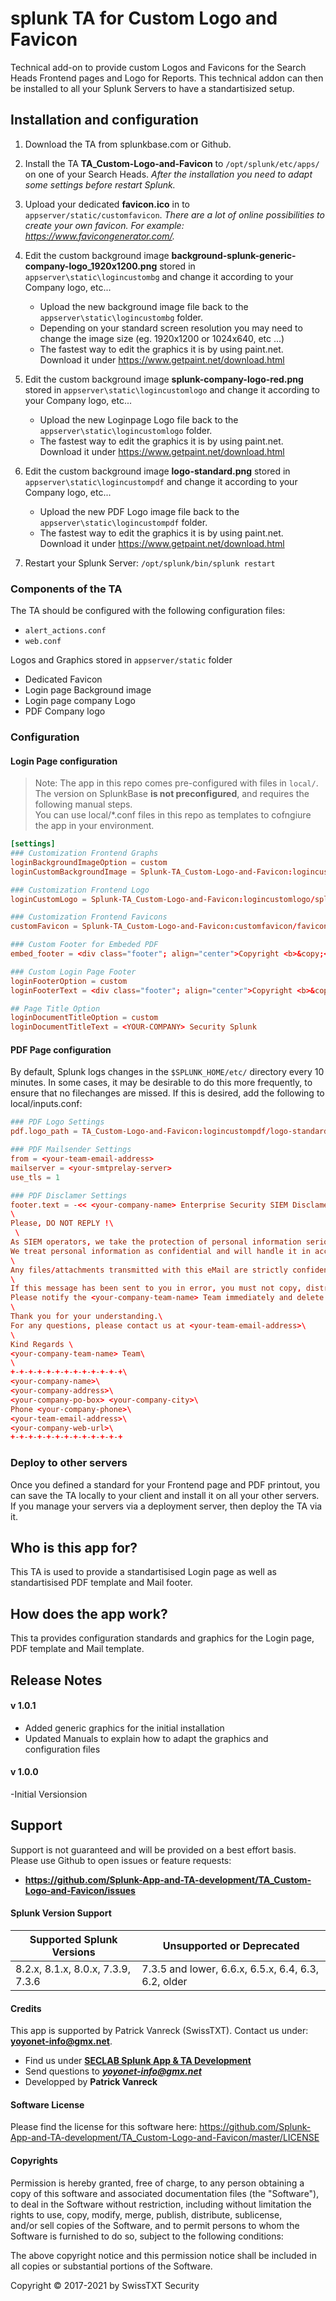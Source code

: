 # splunk TA for Custom Logo and Favicon
Technical add-on to provide custom Logos and Favicons for the Search Heads Frontend pages and Logo for Reports.
This technical addon can then be installed to all your Splunk Servers to have a standartisized setup.

## Installation and configuration
1. Download the TA from splunkbase.com or Github.

2. Install the TA **TA_Custom-Logo-and-Favicon** to `/opt/splunk/etc/apps/` on one of your Search Heads.
_After the installation you need to adapt some settings before restart Splunk._

3. Upload your dedicated **favicon.ico** in to `appserver/static/customfavicon`.
_There are a lot of online possibilities to create your own favicon. For example: https://www.favicongenerator.com/._

4. Edit the custom background image **background-splunk-generic-company-logo_1920x1200.png** stored in `appserver\static\logincustombg` and change it according to your Company logo, etc...
	- Upload the new background image file back to the `appserver\static\logincustombg` folder.
	- Depending on your standard screen resolution you may need to change the image size (eg. 1920x1200 or 1024x640, etc ...)
	- The fastest way to edit the graphics it is by using paint.net. Download it under https://www.getpaint.net/download.html
	
5. Edit the custom background image **splunk-company-logo-red.png** stored in `appserver\static\logincustomlogo` and change it according to your Company logo, etc...
	- Upload the new Loginpage Logo file back to the `appserver\static\logincustomlogo` folder.
	- The fastest way to edit the graphics it is by using paint.net. Download it under https://www.getpaint.net/download.html

6. Edit the custom background image **logo-standard.png** stored in `appserver\static\logincustompdf` and change it according to your Company logo, etc...
	- Upload the new PDF Logo image file back to the `appserver\static\logincustompdf` folder.
	- The fastest way to edit the graphics it is by using paint.net. Download it under https://www.getpaint.net/download.html

7. Restart your Splunk Server: `/opt/splunk/bin/splunk restart`

### Components of the TA
The TA should be configured with the following configuration files:
- `alert_actions.conf`
- `web.conf`

Logos and Graphics stored in `appserver/static` folder
- Dedicated Favicon
- Login page Background image
- Login page company Logo
- PDF Company logo 


### Configuration

#### Login Page configuration

> Note: The app in this repo comes pre-configured with files in `local/`. The version on SplunkBase **is not preconfigured**, and requires the following manual steps.  
You can use local/*.conf files in this repo as templates to cofngiure the app in your environment.

```conf
[settings]
### Customization Frontend Graphs
loginBackgroundImageOption = custom
loginCustomBackgroundImage = Splunk-TA_Custom-Logo-and-Favicon:logincustombg/background-splunk-generic-company-logo_1920x1200.png

### Customization Frontend Logo
loginCustomLogo = Splunk-TA_Custom-Logo-and-Favicon:logincustomlogo/splunk-company-powered-logo-red.png

### Customization Frontend Favicons
customFavicon = Splunk-TA_Custom-Logo-and-Favicon:customfavicon/favicon.ico

### Custom Footer for Embeded PDF
embed_footer = <div class="footer"; align="center">Copyright <b>&copy;</b> 2017-2021 by YOUR COMPANY - all rights reserved.<br>Find us under <a href="https://WWW-YOUR-COMPANY.COM"><img src="/static/app/TA-SRG_Custom-Logo-and-Favicon/company-logo/company-logo.png" title="https://WWW-YOUR-COMPANY.COM" width="49" height="17"/></a></div>

### Custom Login Page Footer
loginFooterOption = custom
loginFooterText = <div class="footer"; align="center">Copyright <b>&copy;</b> 2017-2021 by YOUR COMPANY - all rights reserved.<br>Find us under <a href="https://WWW-YOUR-COMPANY.COM"><img src="/static/app/TA-SRG_Custom-Logo-and-Favicon/company-logo/company-logo.png" title="https://WWW-YOUR-COMPANY.COM" width="49" height="17"/></a></div>

## Page Title Option
loginDocumentTitleOption = custom
loginDocumentTitleText = <YOUR-COMPANY> Security Splunk
```

#### PDF Page configuration

By default, Splunk logs changes in the `$SPLUNK_HOME/etc/` directory every 10 minutes. In some cases, it may be desirable to do this more frequently, to ensure that no filechanges are missed. If this is desired, add the following to local/inputs.conf:

```conf
### PDF Logo Settings
pdf.logo_path = TA_Custom-Logo-and-Favicon:logincustompdf/logo-standard.png

### PDF Mailsender Settings
from = <your-team-email-address>
mailserver = <your-smtprelay-server>
use_tls = 1

### PDF Disclamer Settings
footer.text = -<< <your-company-name> Enterprise Security SIEM Disclamer >>-\
\
Please, DO NOT REPLY !\
 \
As SIEM operators, we take the protection of personal information seriously.\
We treat personal information as confidential and will handle it in accordance with data protection legislation as well as with the terms of this statement.\
\
Any files/attachments transmitted with this eMail are strictly confidential and are intended solely for the use of the individual or entity to whom they are addressed.\
\
If this message has been sent to you in error, you must not copy, distribute or disclose of the information it contains.\
Please notify the <your-company-team-name> Team immediately and delete the message from your system.\
\
Thank you for your understanding.\
For any questions, please contact us at <your-team-email-address>\
\
Kind Regards \
<your-company-team-name> Team\
\
+-+-+-+-+-+-+-+-+-+-+-+-+\
<your-company-name>\
<your-company-address>\
<your-company-po-box> <your-company-city>\
Phone <your-company-phone>\
<your-team-email-address>\
<your-company-web-url>\
+-+-+-+-+-+-+-+-+-+-+-+-+
```


### Deploy to other servers
Once you defined a standard for your Frontend page and PDF printout, you can save the TA locally to your client and install it on all your other servers.
If you manage your servers via a deployment server, then deploy the TA via it.

## Who is this app for?
This TA is used to provide a standartisised Login page as well as standartisised PDF template and Mail footer.

## How does the app work?
This ta provides configuration standards and graphics for the Login page, PDF template and Mail template. 

## **Release Notes**

#### v 1.0.1
- Added generic graphics for the initial installation
- Updated Manuals to explain how to adapt the graphics and configuration files

#### v 1.0.0
-Initial Versionsion


## **Support**
Support is not guaranteed and will be provided on a best effort basis.
Please use Github to open issues or feature requests:
- **https://github.com/Splunk-App-and-TA-development/TA_Custom-Logo-and-Favicon/issues**


#### Splunk Version Support

| Supported Splunk Versions  | Unsupported or Deprecated  |
| --- | --- |
|  8.2.x, 8.1.x, 8.0.x, 7.3.9, 7.3.6 | 7.3.5 and lower, 6.6.x, 6.5.x, 6.4, 6.3, 6.2, older  |


#### Credits
This app is supported by Patrick Vanreck (SwissTXT). Contact us under: **[yoyonet-info@gmx.net](mailto:yoyonet-info@gmx.net)**.

- Find us under **[SECLAB Splunk App & TA Development](https://github.com/Splunk-App-and-TA-development "SECLAB Splunk App & TA Development")**
- Send questions to ***[yoyonet-info@gmx.net](mailto:yoyonet-info@gmx.net)***
- Developped by **Patrick Vanreck**


#### Software License
Please find the license for this software here: https://github.com/Splunk-App-and-TA-development/TA_Custom-Logo-and-Favicon/master/LICENSE


#### Copyrights
Permission is hereby granted, free of charge, to any person obtaining a copy of this software and associated documentation files (the "Software"),<br>
to deal in the Software without restriction, including without limitation the rights to use, copy, modify, merge, publish, distribute, sublicense,<br>
and/or sell copies of the Software, and to permit persons to whom the Software is furnished to do so, subject to the following conditions:
	
The above copyright notice and this permission notice shall be included in all copies or substantial portions of the Software.


<div class="footer">
    Copyright &copy; 2017-2021 by SwissTXT Security
</div>
